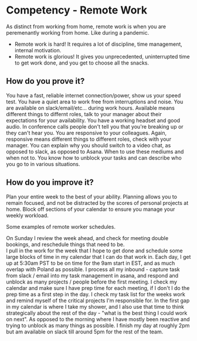 # Competency - Remote Work

As distinct from working from home, remote work is when you are peremenantly working from home.  Like during a pandemic. 

- Remote work is hard!  It requires a lot of discipline, time management, internal motivation.
- Remote work is glorious!  It gives you unprecedented, uninterrupted time to get work done, and you get to choose all the snacks.


## How do you prove it?

You have a fast, reliable internet connection/power, show us your speed test.
You have a quiet area to work free from interruptions and noise.
You are available on slack/email/etc... during work hours.  Available means different things to differnt roles, 
talk to your manager about their expectations for your availability.
You have a working headset and good audio.  In conference calls people don't tell you that you're breaking up or they can't hear you.
You are responsive to your colleagues.  Again, responsive means different things to different roles, check with your manager.
You can explain why you should switch to a video chat, as opposed to slack, as opposed to Asana.  When to use these mediums and when not to.
You know how to unblock your tasks and can describe who you go to in various situations.

## How do you improve it?

Plan your entire week to the best of your ability.  Planning allows you to remain focused, and not be distracted by the scores of personal 
projects at home.
Block off sections of your calendar to ensure you manage your weekly workload.  


Some examples of remote worker schedules.

On Sunday I review the week ahead, and check for meeting double bookings, and reschedule things that need to be.  
I pull in the work for the week that I hope to get done and schedule some large blocks of time in my calendar that I can do that work in.
Each day, I get up at 5:30am PST to be on time for the 9am start in EST, and as much overlap with Poland as possible.
I process all my inbound - capture task from slack / email into my task management in asana, and respond and unblock as many 
projects / people before the first meeting.
I check my calendar and make sure I have prep time for each meeting, if I don't I do the prep time as a first step in the day.
I check my task list for the weeks work and remind myself of the critical projects I'm responsible for.
In the first  gap in my calendar is where I take my shower, and I also use that time to think strategically about the rest of the day - 
"what is the best thing I could work on next".  As opposed to the morning where I have mostly been reactive and trying to unblock as many things as possible.
I finish my day at roughly 2pm but am available on slack till around 5pm for the rest of the team.
